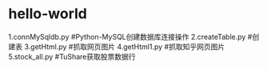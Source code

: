 # hello-world
1.connMySqldb.py    #Python-MySQL创建数据库连接操作
2.createTable.py    #创建表
3.getHtml.py        #抓取网页图片
4.getHtml1.py       #抓取知乎网页图片
5.stock_all.py      #TuShare获取股票数据行